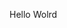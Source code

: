 Hello Wolrd




























































































































































































































































































































































































































































































































































































































































































































































































































































































































































































































































































































































































































































































































































































































































































































































































































































































































































































































































































































































































































































































































































































































































































































































































































































































































































































































































